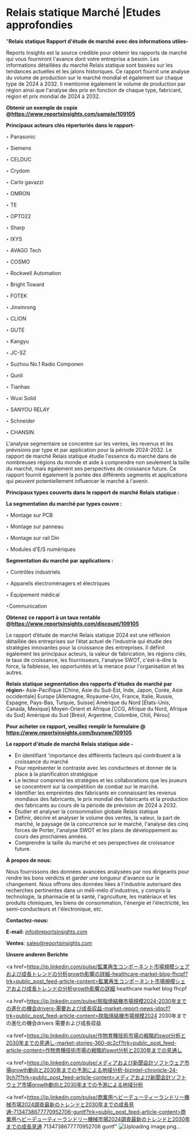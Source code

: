 # Relais statique Marché |Etudes approfondies

"<strong>Relais statique Rapport d'étude de marché avec des informations utiles-</strong>

Reports Insights est la source crédible pour obtenir les rapports de marché qui vous fourniront l'avance dont votre entreprise a besoin. Les informations détaillées du marché Relais statique sont basées sur les tendances actuelles et les jalons historiques. Ce rapport fournit une analyse du volume de production sur le marché mondial et également sur chaque type de 2024 à 2032. Il mentionne également le volume de production par région ainsi que l'analyse des prix en fonction de chaque type, fabricant, région et prix mondial de 2024 à 2032.

<strong><b>Obtenir un exemple de copie @</b></strong><a href=https://www.reportsinsights.com/sample/109105><strong><b>https://www.reportsinsights.com/sample/109105</b></strong></a>

<b>Principaux acteurs clés répertoriés dans le rapport-</b>

<b> </b>‣ Panasonic

‣ Siemens

‣ CELDUC

‣ Crydom

‣ Carlo gavazzi

‣ OMRON

‣ TE

‣ OPTO22

‣ Sharp

‣ IXYS

‣ AVAGO Tech

‣ COSMO

‣ Rockwell Automation

‣ Bright Toward

‣ FOTEK

‣ Jinxinrong

‣ CLION

‣ GUTE

‣ Kangyu

‣ JC-SZ

‣ Suzhou No.1 Radio Componen

‣ Qunli

‣ Tianhao

‣ Wuxi Solid

‣ SANYOU RELAY

‣ Schneider

‣ CHANSIN

L'analyse segmentaire se concentre sur les ventes, les revenus et les prévisions par type et par application pour la période 2024-2032. Le rapport de marché Relais statique étudie l'essence du marché dans de nombreuses régions du monde et aide à comprendre non seulement la taille du marché, mais également ses perspectives de croissance future. Ce rapport fournit également la portée des différents segments et applications qui peuvent potentiellement influencer le marché à l'avenir.

<strong>Principaux types couverts dans le rapport de marché Relais statique :</strong>

<strong>La segmentation du marché par types couvre :</strong>

‣ Montage sur PCB

‣ Montage sur panneau

‣ Montage sur rail Din

‣ Modules d'E/S numériques

<strong>Segmentation du marché par applications :</strong>

‣ Contrôles industriels

‣ Appareils électroménagers et électriques

‣ Équipement médical

‣Communication

<strong><b>Obtenez ce rapport à un taux rentable @</b></strong><a href=https://www.reportsinsights.com/discount/109105><strong><b>https://www.reportsinsights.com/discount/109105</b></strong></a>

Le rapport d’étude de marché Relais statique 2024 est une réflexion détaillée des entreprises sur l’état actuel de l’industrie qui étudie des stratégies innovantes pour la croissance des entreprises. Il définit également les principaux acteurs, la valeur de fabrication, les régions clés, le taux de croissance, les fournisseurs, l'analyse SWOT, c'est-à-dire la force, la faiblesse, les opportunités et la menace pour l'organisation et les autres.

<strong>Relais statique segmentation des rapports d'études de marché par région-</strong>
Asie-Pacifique [Chine, Asie du Sud-Est, Inde, Japon, Corée, Asie occidentale]
Europe [Allemagne, Royaume-Uni, France, Italie, Russie, Espagne, Pays-Bas, Turquie, Suisse]
Amérique du Nord [États-Unis, Canada, Mexique]
Moyen-Orient et Afrique [CCG, Afrique du Nord, Afrique du Sud]
Amérique du Sud [Brésil, Argentine, Colombie, Chili, Pérou]

<strong>Pour acheter ce rapport, veuillez remplir le formulaire @   <a href=https://www.reportsinsights.com/buynow/109105>https://www.reportsinsights.com/buynow/109105</a></strong>

<strong>Le rapport d'étude de marché Relais statique aide -</strong>
<ul>
  <li>En identifiant 'importance des différents facteurs qui contribuent à la croissance du marché</li>
  <li>Pour représenter le contraste avec les conducteurs et donner de la place à la planification stratégique</li>
  <li>Le lecteur comprend les stratégies et les collaborations que les joueurs se concentrent sur la compétition de combat sur le marché.</li>
  <li>Identifier les empreintes des fabricants en connaissant les revenus mondiaux des fabricants, le prix mondial des fabricants et la production des fabricants au cours de la période de prévision de 2024 à 2032.</li>
  <li>Étudier et analyser la consommation globale Relais statique</li>
  <li>Définir, décrire et analyser le volume des ventes, la valeur, la part de marché, le paysage de la concurrence sur le marché, l'analyse des cinq forces de Porter, l'analyse SWOT et les plans de développement au cours des prochaines années.</li>
  <li>Comprendre la taille du marché et ses perspectives de croissance future.</li>
</ul>
<strong>À propos de nous:</strong>

Nous fournissons des données avancées analysées par nos dirigeants pour rendre les bons verdicts et garder une longueur d'avance sur le changement. Nous offrons des données liées à l'industrie autorisant des recherches pertinentes dans un méli-mélo d'industries, y compris la technologie, la pharmacie et la santé, l'agriculture, les matériaux et les produits chimiques, les biens de consommation, l'énergie et l'électricité, les semi-conducteurs et l'électronique, etc.

<strong>Contactez-nous:</strong>

<strong>E-mail:</strong> <a href=mailto:info@reportsinsights.com>info@reportsinsights.com</a>

<strong>Ventes</strong>: <a href=mailto:sales@reportsinsights.com>sales@reportsinsights.com</a>

<strong>Unsere anderen Berichte</strong>

<a href=https://jp.linkedin.com/pulse/鉱業再生コンポーネント市場規模シェアおよび成長トレンドの分析growth影響の詳細-healthcare-market-blog-fhcpf?trk=public_post_feed-article-content>鉱業再生コンポーネント市場規模シェアおよび成長トレンドの分析growth影響の詳細 healthcare market blog fhcpf</a>

<a href=https://jp.linkedin.com/pulse/脱脂焼結機市場規模2024-2030年までの進化の機会drivers-需要および成長収益-market-report-news-idqcf?trk=public_post_feed-article-content>脱脂焼結機市場規模2024 2030年までの進化の機会drivers 需要および成長収益</a>

<a href=https://jp.linkedin.com/pulse/作物育種技術市場の戦略的swot分析と2030年までの見通し-market-stories-360-dc2cf?trk=public_post_feed-article-content>作物育種技術市場の戦略的swot分析と2030年までの見通し</a>

<a href=https://jp.linkedin.com/pulse/メディアおよび新聞会計ソフトウェア市場growth動向と2030年までの予測による地域分析-bizintel-chronicle-24-9ch7f?trk=public_post_feed-article-content>メディアおよび新聞会計ソフトウェア市場growth動向と2030年までの予測による地域分析</a>

<a href=https://jp.linkedin.com/pulse/商業用ヘビーデューティーランドリー機械市場2024調査最新のトレンドと2030年までの成長見通-7134738677770952706-guntf?trk=public_post_feed-article-content>商業用ヘビーデューティーランドリー機械市場2024調査最新のトレンドと2030年までの成長見通 7134738677770952706 guntf</a>"
![Uploading image.png…]()

